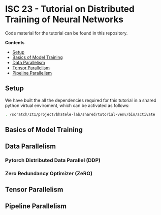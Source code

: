 # ISC 23 - Tutorial on Distributed Training of Neural Networks

Code material for the tutorial can be found in this repository. 

**Contents** 
* [Setup](#setup)
* [Basics of Model Training](#basics-of-model-training)
* [Data Parallelism](#data-parallelism)
* [Tensor Parallelism](#tensor-parallelism)
* [Pipeline Parallelism](#pipeline-parallelism)

## Setup 

We have built the all the dependencies required for this tutorial in a shared python virtual enviroment, which can be activated as follows:

```bash
. /scratch/zt1/project/bhatele-lab/shared/tutorial-venv/bin/activate

```

## Basics of Model Training

## Data Parallelism

### Pytorch Distributed Data Parallel (DDP)

### Zero Redundancy Optimizer (ZeRO)

## Tensor Parallelism

## Pipeline Parallelism


